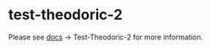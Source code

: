 # test-theodoric-2

Please see [docs](https://docs.dfoundation.io/networks/) -> Test-Theodoric-2 for more information.
